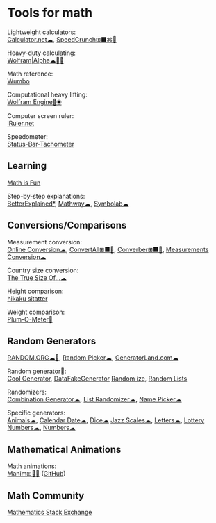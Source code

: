 
# Tools for math

Lightweight calculators:  
[Calculator.net☁](https://www.calculator.net/),
[SpeedCrunch⊞■⌘🐧](https://heldercorreia.bitbucket.io/speedcrunch/)

Heavy-duty calculating:  
[Wolfram|Alpha☁🍎🤖](https://www.wolframalpha.com/)

Math reference:  
[Wumbo](https://wumbo.net/)

Computational heavy lifting:  
[Wolfram Engine🔌⦿](https://www.wolfram.com/engine/)

Computer screen ruler:  
[iRuler.net](https://iruler.net/)

Speedometer:  
[Status-Bar-Tachometer](https://github.com/Waboodoo/Status-Bar-Tachometer)

## Learning

[Math is Fun](https://www.mathsisfun.com/)

Step-by-step explanations:  
[BetterExplained*](https://betterexplained.com/),
[Mathway☁](https://www.mathway.com/),
[Symbolab☁](https://www.symbolab.com/)

## Conversions/Comparisons

Measurement conversion:  
[Online Conversion☁](http://www.onlineconversion.com/),
[ConvertAll⊞■🐧](http://convertall.bellz.org/),
[Converber⊞■🍎](http://www.xyntec.com/converber.htm),
[Measurements Conversion☁](https://www.online-utility.org/measures/index.jsp)

Country size conversion:  
[The True Size Of...☁](https://thetruesize.com/)

Height comparison:  
[hikaku sitatter](https://hikaku-sitatter.com/en/)

Weight comparison:  
[Plum-O-Meter🍎](https://github.com/FlexMonkey/Plum-O-Meter)

## Random Generators

[RANDOM.ORG☁🤖](https://www.random.org/),
[Random Picker☁](https://commentpicker.com/random-picker.php),
[GeneratorLand.com☁](https://www.generatorland.com/)

Random generator💩:  
[Cool Generator](https://www.coolgenerator.com/),
[DataFakeGenerator](https://datafakegenerator.com/)
[Random ize](https://random-ize.com/),
[Random Lists](https://www.randomlists.com/)

Randomizers:  
[Combination Generator☁](https://commentpicker.com/combination-generator.php),
[List Randomizer☁](https://commentpicker.com/list-randomizer.php),
[Name Picker☁](https://commentpicker.com/random-name-picker.php)

Specific generators:  
[Animals☁](https://commentpicker.com/random-animal-generator.php),
[Calendar Date☁](https://www.random.org/calendar-dates/),
[Dice☁](https://www.random.org/dice/)
[Jazz Scales☁](https://www.random.org/jazz-scales/),
[Letters☁](https://commentpicker.com/random-letter-generator.php),
[Lottery Numbers☁](https://commentpicker.com/lottery-number-generator.php),
[Numbers☁](https://commentpicker.com/random-number-generator.php)

## Mathematical Animations

Math animations:  
[Manim⊞🐧🐍](https://www.manim.community/) ([GitHub](https://github.com/manimCommunity/manim))

## Math Community

[Mathematics Stack Exchange](https://math.stackexchange.com/)
